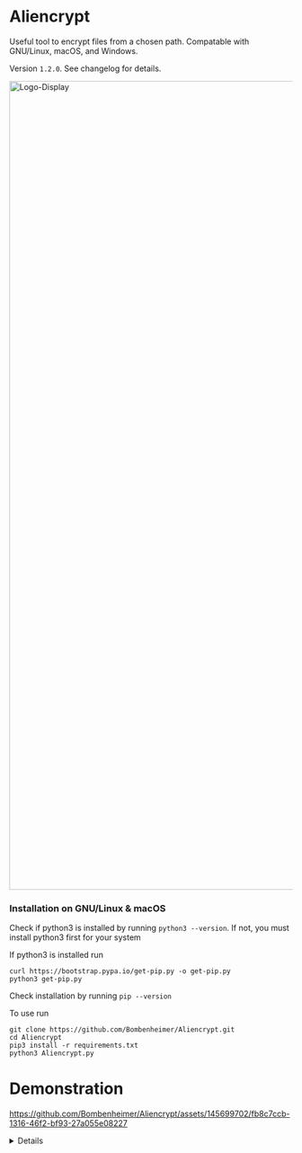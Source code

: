 # Aliencrypt
Useful tool to encrypt files from a chosen path. Compatable with GNU/Linux, macOS, and Windows.

Version ```1.2.0```. See changelog for details.

<img width="1440" alt="Logo-Display" src="https://github.com/Bombenheimer/Aliencrypt/assets/145699702/8927f26e-f0e9-4fdd-a177-8f7ae1bce6ca">

### Installation on GNU/Linux & macOS

Check if python3 is installed by running ```python3 --version```. If not, you must install python3 first for your system

If python3 is installed run
```
curl https://bootstrap.pypa.io/get-pip.py -o get-pip.py
python3 get-pip.py
```
Check installation by running ```pip --version```

To use run

```
git clone https://github.com/Bombenheimer/Aliencrypt.git
cd Aliencrypt
pip3 install -r requirements.txt
python3 Aliencrypt.py
```
# Demonstration

https://github.com/Bombenheimer/Aliencrypt/assets/145699702/fb8c7ccb-1316-46f2-bf93-27a055e08227

<details>
<summary> Details </summary>
Author: <strong><a href="https://github.com/Bombenheimer">Bombenheimer</a></strong>

Version: 1.2.0
</details>
